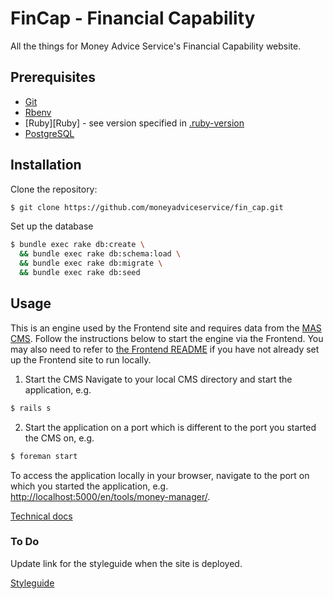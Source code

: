 # FinCap - Financial Capability

All the things for Money Advice Service's Financial Capability website.

## Prerequisites

* [Git](http://git-scm.com)
* [Rbenv](https://github.com/rbenv/rbenv)
* [Ruby][Ruby] - see version specified in [.ruby-version](.ruby-version)
* [PostgreSQL](https://www.postgresql.org/)

## Installation

Clone the repository:

```sh
$ git clone https://github.com/moneyadviceservice/fin_cap.git
```

Set up the database
```sh
$ bundle exec rake db:create \
  && bundle exec rake db:schema:load \
  && bundle exec rake db:migrate \
  && bundle exec rake db:seed
```

## Usage

This is an engine used by the Frontend site and requires data from the [MAS CMS](https://github.com/moneyadviceservice/cms). Follow the instructions below to start the engine via the Frontend. You may also need to refer to [the Frontend README](https://github.com/moneyadviceservice/frontend/blob/master/README.md) if you have not already set up the Frontend site to run locally.

  1. Start the CMS
  Navigate to your local CMS directory and start the application, e.g.

  ```sh
  $ rails s
  ```

  2. Start the application on a port which is different to the port you started the CMS on, e.g.

  ```sh
  $ foreman start
  ```

  To access the application locally in your browser, navigate to the port on which you started the application, e.g. [http://localhost:5000/en/tools/money-manager/](http://localhost:5000).

[Technical docs](https://github.com/moneyadviceservice/technical-docs/tree/master/fin_cap)

### To Do
Update link for the styleguide when the site is deployed.

[Styleguide](http://localhost:3000/styleguide)

